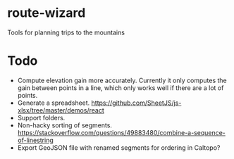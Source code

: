 # route-wizard

Tools for planning trips to the mountains

# Todo

* Compute elevation gain more accurately.  Currently it only computes the gain between points in a line, which only works well if there are a lot of points.
* Generate a spreadsheet. https://github.com/SheetJS/js-xlsx/tree/master/demos/react
* Support folders.
* Non-hacky sorting of segments. https://stackoverflow.com/questions/49883480/combine-a-sequence-of-linestring
* Export GeoJSON file with renamed segments for ordering in Caltopo?
